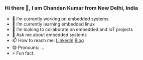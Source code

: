 ### Hi there 👋, I am **Chandan Kumar** from New Delhi, India

- 🔭 I’m currently working on embedded systems
- 🌱 I’m currently learning embedded linux
- 👯 I’m looking to collaborate on embedded and IoT projects
- 💬 Ask me about embedded systems
- 📫 How to reach me: [Linkedin](https://in.linkedin.com/in/chandankmr02) [Blog](http://funwidelectronics.blogspot.com/)
- 😄 Pronouns: ...
- ⚡ Fun fact: 

